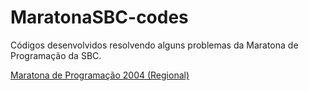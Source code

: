 # MaratonaSBC-codes
Códigos desenvolvidos resolvendo alguns problemas da Maratona de Programação da SBC.

[Maratona de Programação 2004 (Regional)](https://github.com/Kenzo-Sugai/MaratonaSBC-codes/tree/main/Maratona%20de%20Programação%202004) 
